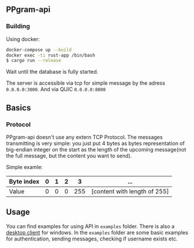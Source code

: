 ## PPgram-api
### Building
Using docker:
```bash
docker-compose up --build
docker exec -ti rust-app /bin/bash
$ cargo run --release
```
Wait until the database is fully started.

The server is accessible via tcp for simple message by the adress `0.0.0.0:3000`. And via QUIC `0.0.0.0:8000` 

## Basics
### Protocol
PPgram-api doesn't use any extern TCP Protocol. The messages transmitting is very simple: you just put 4 bytes as bytes representation of big-endian integer on the start as the length of the upcoming message(not the full message, but the content you want to send).

Simple examle:

| Byte index   | 0  | 1  | 2  | 3  | ... |
|---------|----|----|----|----|----------|
| Value | 0  | 0  | 0  | 255| [content with length of 255] |


## Usage
You can find examples for using API in `examples` folder. There is also a [desktop client](https://github.com/pepukcoder/PPgram-desktop) for windows.
In the `examples` folder are some basic examples for authentication, sending messages, checking if username exists etc.
